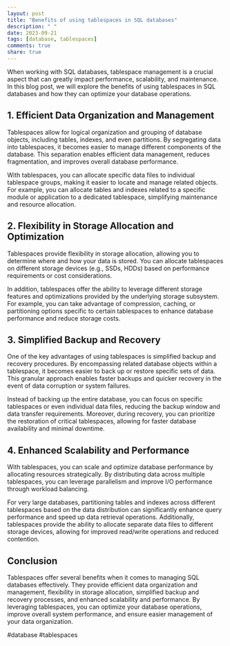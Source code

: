 ```yaml
---
layout: post
title: "Benefits of using tablespaces in SQL databases"
description: " "
date: 2023-09-21
tags: [database, tablespaces]
comments: true
share: true
---
```


When working with SQL databases, tablespace management is a crucial aspect that can greatly impact performance, scalability, and maintenance. In this blog post, we will explore the benefits of using tablespaces in SQL databases and how they can optimize your database operations.

## 1. Efficient Data Organization and Management

Tablespaces allow for logical organization and grouping of database objects, including tables, indexes, and even partitions. By segregating data into tablespaces, it becomes easier to manage different components of the database. This separation enables efficient data management, reduces fragmentation, and improves overall database performance.

With tablespaces, you can allocate specific data files to individual tablespace groups, making it easier to locate and manage related objects. For example, you can allocate tables and indexes related to a specific module or application to a dedicated tablespace, simplifying maintenance and resource allocation.

## 2. Flexibility in Storage Allocation and Optimization

Tablespaces provide flexibility in storage allocation, allowing you to determine where and how your data is stored. You can allocate tablespaces on different storage devices (e.g., SSDs, HDDs) based on performance requirements or cost considerations.

In addition, tablespaces offer the ability to leverage different storage features and optimizations provided by the underlying storage subsystem. For example, you can take advantage of compression, caching, or partitioning options specific to certain tablespaces to enhance database performance and reduce storage costs.

## 3. Simplified Backup and Recovery

One of the key advantages of using tablespaces is simplified backup and recovery procedures. By encompassing related database objects within a tablespace, it becomes easier to back up or restore specific sets of data. This granular approach enables faster backups and quicker recovery in the event of data corruption or system failures.

Instead of backing up the entire database, you can focus on specific tablespaces or even individual data files, reducing the backup window and data transfer requirements. Moreover, during recovery, you can prioritize the restoration of critical tablespaces, allowing for faster database availability and minimal downtime.

## 4. Enhanced Scalability and Performance

With tablespaces, you can scale and optimize database performance by allocating resources strategically. By distributing data across multiple tablespaces, you can leverage parallelism and improve I/O performance through workload balancing.

For very large databases, partitioning tables and indexes across different tablespaces based on the data distribution can significantly enhance query performance and speed up data retrieval operations. Additionally, tablespaces provide the ability to allocate separate data files to different storage devices, allowing for improved read/write operations and reduced contention.

## Conclusion

Tablespaces offer several benefits when it comes to managing SQL databases effectively. They provide efficient data organization and management, flexibility in storage allocation, simplified backup and recovery processes, and enhanced scalability and performance. By leveraging tablespaces, you can optimize your database operations, improve overall system performance, and ensure easier management of your data organization.

#database #tablespaces